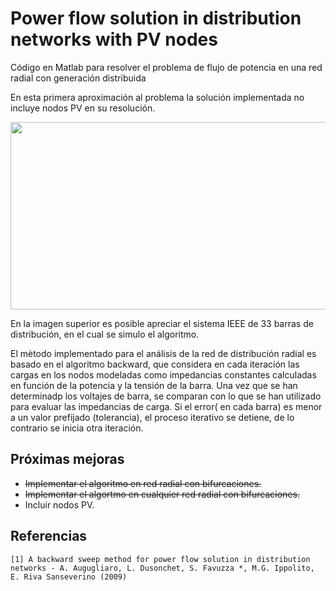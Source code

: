 # Power flow solution in distribution networks with PV nodes
Código en Matlab para resolver el problema de flujo de potencia en una red radial con generación distribuida

En esta primera aproximación al problema la solución implementada no incluye nodos PV en su resolución.

<p align="center">
  <img width="600" height="300" src="http://drive.google.com/uc?export=view&id=1J5aTTDzJQCf4lm0Lc8kwWw6tZICWD7vr">
</p>

En la imagen superior es posible apreciar el sistema IEEE de 33 barras de distribución, en el cual se simulo el algoritmo.

El mètodo implementado para el análisis de la red de distribución radial es basado en el algoritmo backward, que considera en cada iteración las cargas en los nodos modeladas como impedancias constantes calculadas en función de la potencia y la tensión de la barra. Una vez que se han determinadp los voltajes de barra, se comparan con lo que se han utilizado para evaluar las impedancias de carga. Si el error( en cada barra) es menor a un valor prefijado (tolerancia), el proceso iterativo se detiene, de lo contrario se inicia otra iteración.

## Próximas mejoras
* ~~Implementar el algoritmo en red radial con bifurcaciones.~~
* ~~Implementar el algortmo en cualquier red radial con bifurcaciones.~~
* Incluir nodos PV.

## Referencias
```
[1] A backward sweep method for power flow solution in distribution networks - A. Augugliaro, L. Dusonchet, S. Favuzza *, M.G. Ippolito, E. Riva Sanseverino (2009)
```
